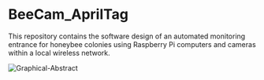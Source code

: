 # BeeCam_AprilTag

This repository contains the software design of an automated monitoring entrance for honeybee colonies using Raspberry Pi computers and cameras within a local wireless network.

![Graphical-Abstract](https://github.com/user-attachments/assets/187b432a-438b-4d3b-9488-56302fe0f266)
